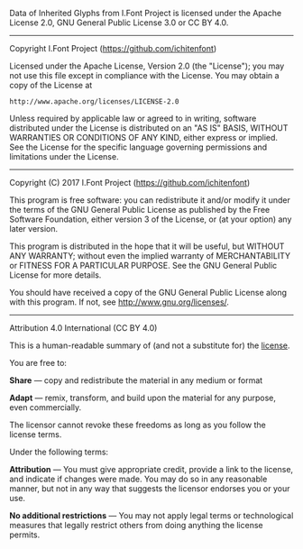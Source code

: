 Data of Inherited Glyphs from I.Font Project is licensed under the
Apache License 2.0, GNU General Public License 3.0 or CC BY 4.0.

--------------------------------------------------------------------------

Copyright I.Font Project (https://github.com/ichitenfont)

Licensed under the Apache License, Version 2.0 (the "License");
you may not use this file except in compliance with the License.
You may obtain a copy of the License at

    http://www.apache.org/licenses/LICENSE-2.0

Unless required by applicable law or agreed to in writing, software
distributed under the License is distributed on an "AS IS" BASIS,
WITHOUT WARRANTIES OR CONDITIONS OF ANY KIND, either express or implied.
See the License for the specific language governing permissions and
limitations under the License.

--------------------------------------------------------------------------

Copyright (C) 2017 I.Font Project (https://github.com/ichitenfont)

This program is free software: you can redistribute it and/or modify
it under the terms of the GNU General Public License as published by
the Free Software Foundation, either version 3 of the License, or
(at your option) any later version.

This program is distributed in the hope that it will be useful,
but WITHOUT ANY WARRANTY; without even the implied warranty of
MERCHANTABILITY or FITNESS FOR A PARTICULAR PURPOSE.  See the
GNU General Public License for more details.

You should have received a copy of the GNU General Public License
along with this program.  If not, see <http://www.gnu.org/licenses/>.

--------------------------------------------------------------------------

Attribution 4.0 International (CC BY 4.0)

This is a human-readable summary of (and not a substitute for) the [license](https://creativecommons.org/licenses/by/4.0/legalcode).

You are free to:

__Share__ — copy and redistribute the material in any medium or format

__Adapt__ — remix, transform, and build upon the material for any purpose, even commercially.

The licensor cannot revoke these freedoms as long as you follow the license terms.

Under the following terms:

__Attribution__ — You must give appropriate credit, provide a link to the license, and indicate if changes were made. You may do so in any reasonable manner, but not in any way that suggests the licensor endorses you or your use.

__No additional restrictions__ — You may not apply legal terms or technological measures that legally restrict others from doing anything the license permits.
